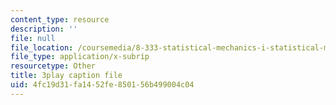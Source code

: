 ```yaml
---
content_type: resource
description: ''
file: null
file_location: /coursemedia/8-333-statistical-mechanics-i-statistical-mechanics-of-particles-fall-2013/4fc19d31fa1452fe850156b499004c04_8kNP_VWmfFs.vtt
file_type: application/x-subrip
resourcetype: Other
title: 3play caption file
uid: 4fc19d31-fa14-52fe-8501-56b499004c04
---
```

